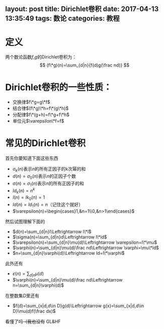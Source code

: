 layout: post
title: Dirichlet卷积
date: 2017-04-13 13:35:49
tags: 数论
categories: 教程
---
# 定义
两个数论函数$f$,$g$的Dirichlet卷积为：
$$
(f\*g)(n)=\sum_{d|n}{f(d)g(\frac nd)}
$$

# Dirichlet卷积的一些性质：

- 交换律$f\*g=g\*f$
- 结合律$(f\*g)\*h=f\*(g\*h)$
- 分配律$f\*(g+h)=f\*g+f\*h$
- 单位元$\varepsilon\*f=f$


# 常见的Dirichlet卷积

首先你要知道下面这些东西
- $\sigma_k(n)$表示$n$的所有正因子的k次幂的和
- $d(n)=\sigma_0(n)$表示$n$的正因子个数
- $\sigma(n)=\sigma_1(n)$表示$n$的所有正因子的和
- $ld_k(n)=n^k$
- $l(n)=lk_0(n)=1$
- $ld(n)=ld_1(n)=n$（记住这个就好）
- $\varepsilon(n)=\begin{cases}1,&n=1\\0,&n>1\end{cases}$

然后试图理解下面的
- $d(n)=\sum_{d|n}l\Leftrightarrow l\*l$
- $\sigma(n)=\sum_{d|n}d\Leftrightarrow l\*ld$
- $\varepsilon(n)=\sum_{d|n}\mu(d)\Leftrightarrow \varepsilon=l\*\mu$
- $\varphi(n)=\sum_{d|n}\mu(d)\frac nd\Leftrightarrow \varphi=\mu\*ld$
- $n=\sum_{d|n}\varphi(d)\Leftrightarrow ld=l\*\varphi$

此外还有
- $\varepsilon(n)=\sum_{d|n}\mu(d)$
- $\varphi(n)=\sum_{d|n}\mu(d)\frac nd\Leftrightarrow n=\sum_{d|n}\varphi(d)$

在整数集$D$里还有
- $f(d)=\sum_{x|d,d\in D}g(d)\Leftrightarrow g(x)=\sum_{x|d,d\in D}\mu(d)f(\frac dx)$

看懂了吗~~（我也没有~~
GL&HF